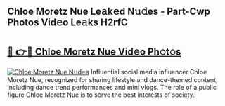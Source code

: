 ## Chloe Moretz Nue Le𝚊k𝚎d N𝚞𝚍es - Part-Cwp Photos Vid𝚎o Le𝚊ks H2rfC

# <h2><a href="http://fb7x5h.evod.top/?m=Chloe+Moretz+Nue">🔗 👉🔴 Chloe Moretz Nue Vid𝚎o Ph𝚘t𝚘s</a></h2>

[![Chloe Moretz Nue N𝚞d𝚎s](https://i.imgur.com/8V9OHl7.gif)](http://fb7x5h.evod.top/?m=Chloe+Moretz+Nue)
Influential social media influencer Chloe Moretz Nue, recognized for sharing lifestyle and dance-themed content, including dance trend performances and mini vlogs. The role of a public figure Chloe Moretz Nue is to serve the best interests of society. 

